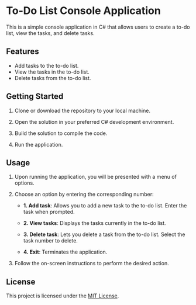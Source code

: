 # To-Do List Console Application
This is a simple console application in C# that allows users to create a to-do list, view the tasks, and delete tasks.

## Features
- Add tasks to the to-do list.
- View the tasks in the to-do list.
- Delete tasks from the to-do list.

## Getting Started
1. Clone or download the repository to your local machine.

2. Open the solution in your preferred C# development environment.

3. Build the solution to compile the code.

4. Run the application.

## Usage
1. Upon running the application, you will be presented with a menu of options.

2. Choose an option by entering the corresponding number:

   - **1. Add task**: Allows you to add a new task to the to-do list. Enter the task when prompted.

   - **2. View tasks**: Displays the tasks currently in the to-do list.

   - **3. Delete task**: Lets you delete a task from the to-do list. Select the task number to delete.

   - **4. Exit**: Terminates the application.

3. Follow the on-screen instructions to perform the desired action.

## License

This project is licensed under the [MIT License](LICENSE).
